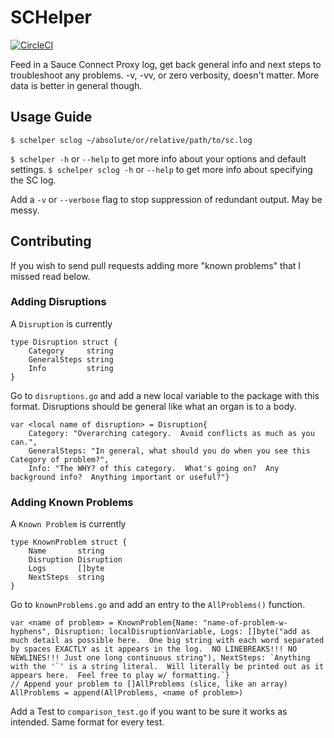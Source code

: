 # SCHelper
[![CircleCI](https://circleci.com/gh/mdsauce/schelper/tree/master.svg?style=svg)](https://circleci.com/gh/mdsauce/schelper/tree/master)

Feed in a Sauce Connect Proxy log, get back general info and next steps to troubleshoot any problems. -v, -vv, or zero verbosity, doesn't matter.  More data is better in general though.  

## Usage Guide
`$ schelper sclog ~/absolute/or/relative/path/to/sc.log`

`$ schelper -h` or `--help` to get more info about your options and default settings.
`$ schelper sclog -h` or `--help` to get more info about specifying the SC log.

Add a `-v` or `--verbose` flag to stop suppression of redundant output.  May be messy.

## Contributing
If you wish to send pull requests adding more "known problems" that I missed read below.

### Adding Disruptions
A `Disruption` is currently 

```
type Disruption struct {
	Category     string
	GeneralSteps string
	Info         string
}
```

Go to `disruptions.go` and add a new local variable to the package with this format.  Disruptions should be general like what an organ is to a body.

```
var <local name of disruption> = Disruption{
	Category: "Overarching category.  Avoid conflicts as much as you can.", 
	GeneralSteps: "In general, what should you do when you see this Category of problem?", 
	Info: "The WHY? of this category.  What's going on?  Any background info?  Anything important or useful?"}

```

### Adding Known Problems
A `Known Problem` is currently

```
type KnownProblem struct {
	Name       string
	Disruption Disruption
	Logs       []byte
	NextSteps  string
}
```

Go to `knownProblems.go` and add an entry to the `AllProblems()` function.

```
var <name of problem> = KnownProblem{Name: "name-of-problem-w-hyphens", Disruption: localDisruptionVariable, Logs: []byte("add as much detail as possible here.  One big string with each word separated by spaces EXACTLY as it appears in the log.  NO LINEBREAKS!!! NO NEWLINES!!! Just one long continuous string"), NextSteps: `Anything with the '`' is a string literal.  Will literally be printed out as it appears here.  Feel free to play w/ formatting.`}
// Append your problem to []AllProblems (slice, like an array)
AllProblems = append(AllProblems, <name of problem>)
```
Add a Test to `comparison_test.go` if you want to be sure it works as intended.  Same format for every test.
